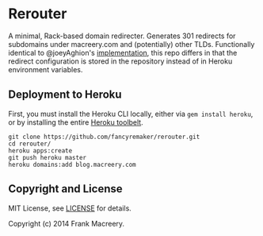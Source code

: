 # Rerouter

A minimal, Rack-based domain redirecter. Generates 301 redirects for subdomains under macreery.com and (potentially) other TLDs. Functionally identical to @joeyAghion's [implementation](/joeyAghion/rerouter), this repo differs in that the redirect configuration is stored in the repository instead of in Heroku environment variables.

## Deployment to Heroku

First, you must install the Heroku CLI locally, either via `gem install heroku`, or by installing the entire [Heroku toolbelt](https://toolbelt.heroku.com/).

```
git clone https://github.com/fancyremaker/rerouter.git
cd rerouter/
heroku apps:create
git push heroku master
heroku domains:add blog.macreery.com
```

## Copyright and License

MIT License, see [LICENSE](LICENSE.md) for details.

Copyright (c) 2014 Frank Macreery.

